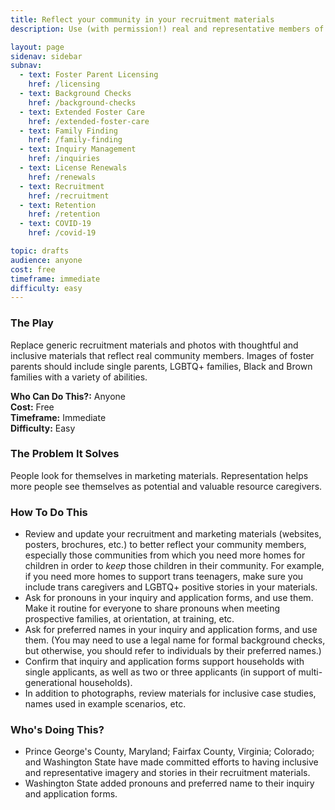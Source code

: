```yaml
---
title: Reflect your community in your recruitment materials
description: Use (with permission!) real and representative members of your recruitment materials.

layout: page
sidenav: sidebar
subnav:
  - text: Foster Parent Licensing
    href: /licensing
  - text: Background Checks
    href: /background-checks
  - text: Extended Foster Care
    href: /extended-foster-care
  - text: Family Finding
    href: /family-finding
  - text: Inquiry Management
    href: /inquiries
  - text: License Renewals
    href: /renewals
  - text: Recruitment
    href: /recruitment
  - text: Retention
    href: /retention
  - text: COVID-19
    href: /covid-19

topic: drafts
audience: anyone
cost: free
timeframe: immediate
difficulty: easy
---
```



### The Play

Replace generic recruitment materials and photos with thoughtful and inclusive materials that reflect real community members. Images of foster parents should include single parents, LGBTQ+ families, Black and Brown families with a variety of abilities.

**Who Can Do This?:**
Anyone<br />
**Cost:**
Free<br />
**Timeframe:**
Immediate<br />
**Difficulty:**
Easy<br />

### The Problem It Solves

People look for themselves in marketing materials. Representation helps more people see themselves as potential and valuable resource caregivers.

### How To Do This

* Review and update your recruitment and marketing materials (websites, posters, brochures, etc.) to better reflect your community members, especially those communities from which you need more homes for children in order to _keep_ those children in their community. For example, if you need more homes to support trans teenagers, make sure you include trans caregivers and LGBTQ+ positive stories in your materials.
* Ask for pronouns in your inquiry and application forms, and use them. Make it routine for everyone to share pronouns when meeting prospective families, at orientation, at training, etc.
* Ask for preferred names in your inquiry and application forms, and use them. (You may need to use a legal name for formal background checks, but otherwise, you should refer to individuals by their preferred names.)
* Confirm that inquiry and application forms support households with single applicants, as well as two or three applicants (in support of multi-generational households).
* In addition to photographs, review materials for inclusive case studies, names used in example scenarios, etc.


### Who's Doing This?

* Prince George's County, Maryland; Fairfax County, Virginia; Colorado; and Washington State have made committed efforts to having inclusive and representative imagery and stories in their recruitment materials.
* Washington State added pronouns and preferred name to their inquiry and application forms.